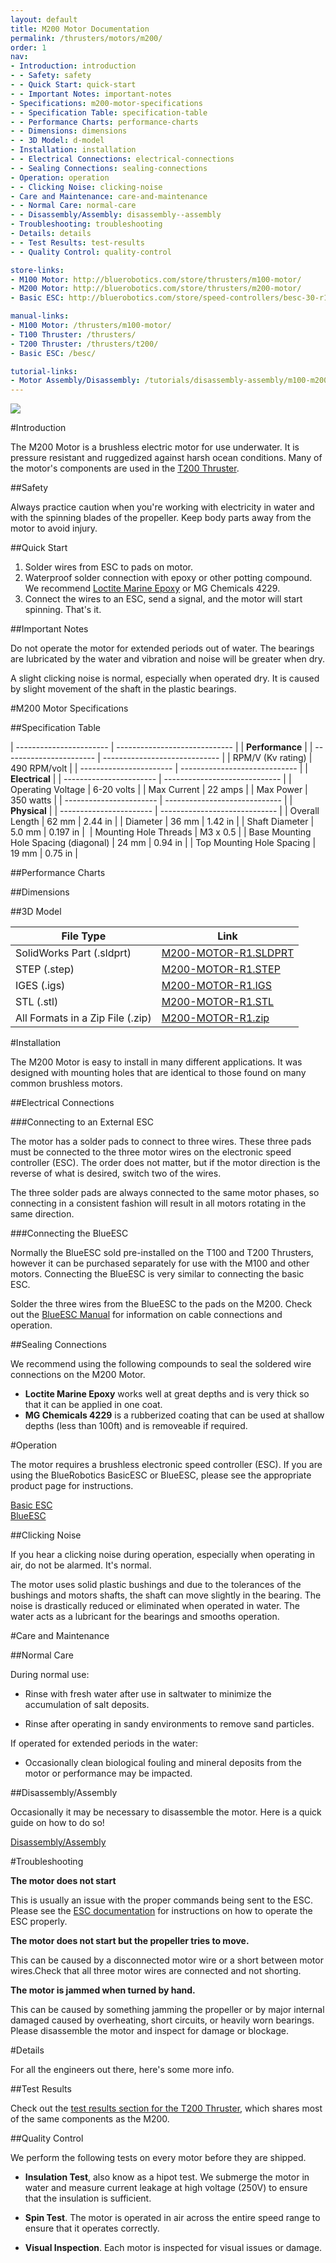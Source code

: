 ```yaml
---
layout: default
title: M200 Motor Documentation
permalink: /thrusters/motors/m200/
order: 1
nav:
- Introduction: introduction
- - Safety: safety
- - Quick Start: quick-start
- - Important Notes: important-notes
- Specifications: m200-motor-specifications
- - Specification Table: specification-table
- - Performance Charts: performance-charts
- - Dimensions: dimensions
- - 3D Model: d-model
- Installation: installation
- - Electrical Connections: electrical-connections
- - Sealing Connections: sealing-connections
- Operation: operation
- - Clicking Noise: clicking-noise
- Care and Maintenance: care-and-maintenance
- - Normal Care: normal-care
- - Disassembly/Assembly: disassembly--assembly
- Troubleshooting: troubleshooting
- Details: details
- - Test Results: test-results
- - Quality Control: quality-control

store-links:
- M100 Motor: http://bluerobotics.com/store/thrusters/m100-motor/
- M200 Motor: http://bluerobotics.com/store/thrusters/m200-motor/
- Basic ESC: http://bluerobotics.com/store/speed-controllers/besc-30-r1/

manual-links:
- M100 Motor: /thrusters/m100-motor/
- T100 Thruster: /thrusters/
- T200 Thruster: /thrusters/t200/
- Basic ESC: /besc/

tutorial-links:
- Motor Assembly/Disassembly: /tutorials/disassembly-assembly/m100-m200-disassembly/
---
```

<img src="/assets/images/documentation/m200-multi.png" class="img-responsive img-center" style="max-width:600px" />

#Introduction

The M200 Motor is a brushless electric motor for use underwater. It is pressure resistant and ruggedized against harsh ocean conditions. Many of the motor's components are used in the [T200 Thruster](/thrusters/t200).

##Safety

Always practice caution when you're working with electricity in water and with the spinning blades of the propeller. Keep body parts away from the motor to avoid injury.

##Quick Start

1. Solder wires from ESC to pads on motor.
2. Waterproof solder connection with epoxy or other potting compound. We recommend [Loctite Marine Epoxy](https://www.bluerobotics.com/store/tools/loctite-marine-epoxy/) or MG Chemicals 4229.
3. Connect the wires to an ESC, send a signal, and the motor will start spinning. That's it.

##Important Notes

<i class="fa fa-exclamation-triangle fa-fw fa-2x text-warning"></i>
Do not operate the motor for extended periods out of water. The bearings are lubricated by the water and vibration and noise will be greater when dry.

<i class="fa fa-lightbulb-o fa-fw fa-2x blue"></i>
A slight clicking noise is normal, especially when operated dry. It is caused by slight movement of the shaft in the plastic bearings.

#M200 Motor Specifications

##Specification Table

| ----------------------- | ----------------------------- |
|                   **Performance**                       |
| ----------------------- | ----------------------------- |
| RPM/V (Kv rating)       | 490 RPM/volt                  |
| ----------------------- | ----------------------------- |
|                    **Electrical**                       |
| ----------------------- | ----------------------------- |
| Operating Voltage       | 6-20 volts                    |
| Max Current             | 22 amps                       |
| Max Power               | 350 watts                     |
| ----------------------- | ----------------------------- |
|                    **Physical**                         |
| ----------------------- | ----------------------------- |
| Overall Length          | 62 mm         | 2.44 in       |
| Diameter                | 36 mm         | 1.42 in       |
| Shaft Diameter          | 5.0 mm        | 0.197 in      | 
| Mounting Hole Threads   | M3 x 0.5                      |
| Base Mounting Hole Spacing (diagonal) | 24 mm      | 0.94 in       |
| Top Mounting Hole Spacing  | 19 mm      | 0.75 in       |  

##Performance Charts

<!--This performance information is given using the [3D printed M100 propeller](https://www.bluerobotics.com/store/parts/m100-p-propeller-rev-r1/).

<div>
    <a href="https://plot.ly/~rjehangir/82/" target="_blank" title="M100 Motor w/ 3D Printed Propeller: Thruster vs. PWM Input to ESC" style="display: block; text-align: center;"><img src="https://plot.ly/~rjehangir/82.png" alt="M100 Motor w/ 3D Printed Propeller: Thruster vs. PWM Input to ESC" style="max-width: 100%;width: 1368px;"  width="1368" onerror="this.onerror=null;this.src='https://plot.ly/404.png';" /></a>
    <script data-plotly="rjehangir:82" src="https://plot.ly/embed.js" async></script>
</div>

<div>
    <a href="https://plot.ly/~rjehangir/84/" target="_blank" title="M100 Motor w/ 3D Printed Prop: Power and Current vs. Input Signal to ESC" style="display: block; text-align: center;"><img src="https://plot.ly/~rjehangir/84.png" alt="M100 Motor w/ 3D Printed Prop: Power and Current vs. Input Signal to ESC" style="max-width: 100%;width: 1368px;"  width="1368" onerror="this.onerror=null;this.src='https://plot.ly/404.png';" /></a>
    <script data-plotly="rjehangir:84" src="https://plot.ly/embed.js" async></script>
</div>

-->

##Dimensions

<!--<img src="/assets/images/m100-three-view-1.png" class="img-responsive" style="max-width:800px" />-->

##3D Model

| File Type                  | Link                          |
| -------------------------- | ----------------------------- |
| SolidWorks Part (.sldprt)  | [M200-MOTOR-R1.SLDPRT](/thrusters/cad/M200-MOTOR-R1.SLDPRT) |
| STEP (.step)               | [M200-MOTOR-R1.STEP](/thrusters/cad/M200-MOTOR-R1.STEP)   |
| IGES (.igs)                | [M200-MOTOR-R1.IGS](/thrusters/cad/M200-MOTOR-R1.IGS) |
| STL (.stl)                 | [M200-MOTOR-R1.STL](/thrusters/cad/M200-MOTOR-R1.STL) |
| All Formats in a Zip File (.zip)   | [M200-MOTOR-R1.zip](/thrusters/cad/M200-MOTOR-R1.zip) |

#Installation

The M200 Motor is easy to install in many different applications. It was designed with mounting holes that are identical to those found on many common brushless motors.

##Electrical Connections

###Connecting to an External ESC

The motor has a solder pads to connect to three wires. These three pads must be connected to the three motor wires on the electronic speed controller (ESC). The order does not matter, but if the motor direction is the reverse of what is desired, switch two of the wires. 

The three solder pads are always connected to the same motor phases, so connecting in a consistent fashion will result in all motors rotating in the same direction.

###Connecting the BlueESC

Normally the BlueESC sold pre-installed on the T100 and T200 Thrusters, however it can be purchased separately for use with the M100 and other motors. Connecting the BlueESC is very similar to connecting the basic ESC. 

Solder the three wires from the BlueESC to the pads on the M200. Check out the [BlueESC Manual](/bluesc/) for information on cable connections and operation.

##Sealing Connections

We recommend using the following compounds to seal the soldered wire connections on the M200 Motor.

* **Loctite Marine Epoxy** works well at great depths and is very thick so that it can be applied in one coat.
* **MG Chemicals 4229** is a rubberized coating that can be used at shallow depths (less than 100ft) and is removeable if required.

#Operation

The motor requires a brushless electronic speed controller (ESC). If you are using the BlueRobotics BasicESC or BlueESC, please see the appropriate product page for instructions.

<div class="row">
  <div class="col-sm-4 col-md-4">
  	<div class="tile" style="background-image:url(/assets/images/documentation/besc-3-new.png)">
  		<a href="/besc/">Basic ESC <i class="fa fa-chevron-circle-right"></i></a>
  	</div>
  </div>
  <div class="col-sm-4 col-md-4">
  	<div class="tile" style="background-image:url(/assets/images/documentation/blueesc-inside.jpg)">
  		<a href="/bluesc/">BlueESC <i class="fa fa-chevron-circle-right"></i></a>
  	</div>
  </div>
</div>


##Clicking Noise

If you hear a clicking noise during operation, especially when operating in air, do not be alarmed. It's normal.

The motor uses solid plastic bushings and due to the tolerances of the bushings and motors shafts, the shaft can move slightly in the bearing. The noise is drastically reduced or eliminated when operated in water. The water acts as a lubricant for the bearings and smooths operation.

#Care and Maintenance

##Normal Care

During normal use:

* Rinse with fresh water after use in saltwater to minimize the accumulation of salt deposits.

* Rinse after operating in sandy environments to remove sand particles.

If operated for extended periods in the water:

* Occasionally clean biological fouling and mineral deposits from the motor or performance may be impacted.

##Disassembly/Assembly

Occasionally it may be necessary to disassemble the motor. Here is a quick guide on how to do so!

<div class="row">
 <div class="col-sm-4 col-md-4">
    <div class="tile" style="background-image:url(/assets/images/tutorials/m100-disassembly/m100-disassem-1.png)">
      <a href="/tutorials/disassembly-assembly/m100-m200-disassembly/">Disassembly/Assembly <i class="fa fa-chevron-circle-right"></i></a>
    </div>
  </div>
</div>


#Troubleshooting

**The motor does not start**

This is usually an issue with the proper commands being sent to the ESC. Please see the [ESC documentation](/besc/) for instructions on how to operate the ESC properly.

**The motor does not start but the propeller tries to move.**

This can be caused by a disconnected motor wire or a short between motor wires.Check that all three motor wires are connected and not shorting.

**The motor is jammed when turned by hand.**

This can be caused by something jamming the propeller or by major internal damaged caused by overheating, short circuits, or heavily worn bearings. Please disassemble the motor and inspect for damage or blockage.

#Details

For all the engineers out there, here's some more info.

##Test Results

Check out the [test results section for the T200 Thruster](/thrusters/#test-results), which shares most of the same components as the M200.

##Quality Control

We perform the following tests on every motor before they are shipped.

* **Insulation Test**, also know as a hipot test. We submerge the motor in water and measure current leakage at high voltage (250V) to ensure that the insulation is sufficient.

* **Spin Test**. The motor is operated in air across the entire speed range to ensure that it operates correctly.

* **Visual Inspection**. Each motor is inspected for visual issues or damage.
